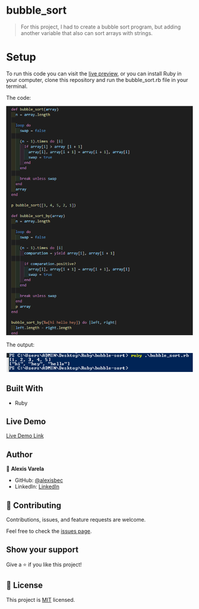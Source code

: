 # bubble_sort

> For this project, I had to create a bubble sort program, but adding another variable that also can sort arrays with strings.

# Setup

To run this code you can visit the [live preview](https://repl.it/@alexisbec/bubblesort#main.rb), or you can install Ruby in your computer, clone this repository and run the bubble_sort.rb file in your terminal.

The code: 

![screenshot](./screenshot_code.png)

The output:

![screenshot](./screenshot_output.png)

## Built With

- Ruby

## Live Demo

[Live Demo Link](https://repl.it/@alexisbec/bubblesort#main.rb)


## Author

👤 **Alexis Varela**

- GitHub: [@alexisbec](https://github.com/alexisbec)
- LinkedIn: [LinkedIn](https://www.linkedin.com/in/alexis-varela-2584111b7/)

## 🤝 Contributing

Contributions, issues, and feature requests are welcome.

Feel free to check the [issues page](https://github.com/alexisbec/bubble-sort/issues/2).

## Show your support

Give a ⭐️ if you like this project!

## 📝 License

This project is [MIT](https://github.com/alexisbec/bubble-sort/blob/main/LICENSE) licensed.
